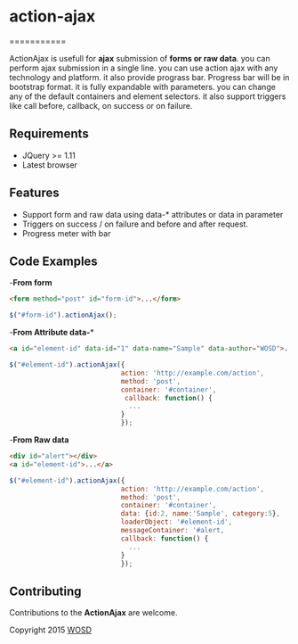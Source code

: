 # action-ajax
===========

ActionAjax is usefull for **ajax**  submission of **forms or raw data**. you can perform ajax submission in a single line. you can use action ajax with any technology and platform. it also provide prograss bar. Progress bar will be in bootstrap format. it is fully expandable with parameters. you can change any of the default containers and element selectors. it also support triggers like call before, callback, on success or on failure.

## Requirements

- JQuery >= 1.11
- Latest browser

## Features

- Support form and raw data using data-* attributes or data in parameter
- Triggers on success / on failure and before and after request.
- Progress meter with bar

## Code Examples

-**From form**

```html
<form method="post" id="form-id">...</form>
```

```javascript
$("#form-id").actionAjax();
```

-**From Attribute data-***

```html
<a id="element-id" data-id="1" data-name="Sample" data-author="WOSD">...</a>
```

```javascript
$("#element-id").actionAjax({
                            action: 'http://example.com/action',
                            method: 'post',
                            container: '#container',
                             callback: function() {
                              ...
                            }
                            });
```

-**From Raw data**

```html
<div id="alert"></div>
<a id="element-id">...</a>
```

```javascript
$("#element-id").actionAjax({
                            action: 'http://example.com/action',
                            method: 'post',
                            container: '#container',
                            data: {id:2, name:'Sample', category:5},
                            loaderObject: '#element-id',
                            messageContainer: '#alert,
                            callback: function() {
                              ...
                            }
                            });
```

## Contributing

Contributions to the **ActionAjax** are welcome.

Copyright 2015 [WOSD](http://facebook.com/)

